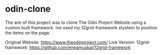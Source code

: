 # odin-clone

The aim of this project was to clone The Odin Project Website using a custom built framework.
Ive used my 12grid-framework stystem to position the items on the page.

Original Website: https://www.theodinproject.com/
Live Version: 
12grid-framework: https://github.com/eneamuskaj/12grid-framework
